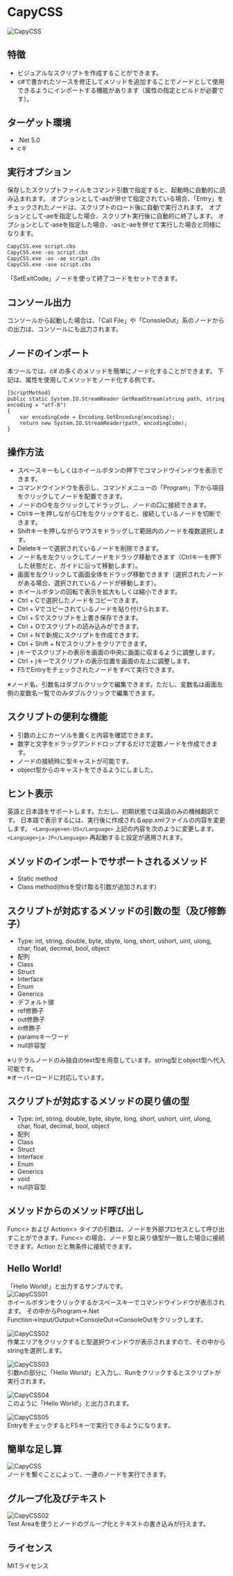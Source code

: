 # CapyCSS
![CapyCSS](https://user-images.githubusercontent.com/63950487/99184540-e5d56300-2786-11eb-8868-dd06a950d7d6.png)

## 特徴
* ビジュアルなスクリプトを作成することができます。
* c#で書かれたソースを修正してメソッドを追加することでノードとして使用できるようにインポートする機能があります（属性の指定とビルドが必要です）。

## ターゲット環境
* .Net 5.0
* c＃

## 実行オプション
保存したスクリプトファイルをコマンド引数で指定すると、起動時に自動的に読み込まれます。
オプションとして-asが併せて指定されている場合、「Entry」をチェックされたノードは、スクリプトのロード後に自動で実行されます。
オプションとして-aeを指定した場合、スクリプト実行後に自動的に終了します。
オプションとして-aseを指定した場合、-asと-aeを併せて実行した場合と同様になります。
```
CapyCSS.exe script.cbs
CapyCSS.exe -as script.cbs
CapyCSS.exe -as -ae script.cbs
CapyCSS.exe -ase script.cbs
```
「SetExitCode」ノードを使って終了コードをセットできます。

## コンソール出力

コンソールから起動した場合は、「Call File」や「ConsoleOut」系のノードからの出力は、コンソールにも出力されます。

## ノードのインポート
本ツールでは、c# の多くのメソッドを簡単にノード化することができます。
下記は、属性を使用してメソッドをノード化する例です。
```
[ScriptMethod]
public static System.IO.StreamReader GetReadStream(string path, string encoding = "utf-8")
{
    var encodingCode = Encoding.GetEncoding(encoding);
    return new System.IO.StreamReader(path, encodingCode);
}
```

## 操作方法
* スペースキーもしくはホイールボタンの押下でコマンドウインドウを表示できます。
* コマンドウインドウを表示し、コマンドメニューの「Program」下から項目をクリックしてノードを配置できます。
* ノードの○を左クリックしてドラッグし、ノードの□に接続できます。
* Ctrlキーを押しながら□を左クリックすると、接続しているノードを切断できます。
* Shiftキーを押しながらマウスをドラッグして範囲内のノードを複数選択します。
* Deleteキーで選択されているノードを削除できます。
* ノード名を左クリックしてノードをドラッグ移動できます（Ctrlキーを押下した状態だと、ガイドに沿って移動します）。
* 画面を左クリックして画面全体をドラッグ移動できます（選択されたノードがある場合、選択されているノードが移動します）。
* ホイールボタンの回転で表示を拡大もしくは縮小できます。
* Ctrl + Cで選択したノードをコピーできます。
* Ctrl + Vでコピーされているノードを貼り付けられます。
* Ctrl + Sでスクリプトを上書き保存できます。
* Ctrl + Oでスクリプトの読み込みができます。
* Ctrl + Nで新規にスクリプトを作成できます。
* Ctrl + Shift + Nでスクリプトをクリアできます。
* jキーでスクリプトの表示を画面の中央に画面に収まるように調整します。
* Ctrl + jキーでスクリプトの表示位置を画面の左上に調整します。
* F5でEntryをチェックされたノードをすべて実行できます。

※ノード名、引数名はダブルクリックで編集できます。ただし、変数名は画面左側の変数名一覧でのみダブルクリックで編集できます。

## スクリプトの便利な機能
* 引数の上にカーソルを置くと内容を確認できます。
* 数字と文字をドラッグアンドドロップするだけで定数ノードを作成できます。
* ノードの接続時に型キャストが可能です。
* object型からのキャストをできるようにしました。

## ヒント表示
英語と日本語をサポートします。ただし、初期状態では英語のみの機械翻訳です。
日本語で表示するには、実行後に作成されるapp.xmlファイルの内容を変更します。
```<Language>en-US</Language>```
上記の内容を次のように変更します。
```<Language>ja-JP</Language>```
再起動すると設定が適用されます。

## メソッドのインポートでサポートされるメソッド
* Static method
* Class method(thisを受け取る引数が追加されます)

## スクリプトが対応するメソッドの引数の型（及び修飾子）
* Type: int, string, double, byte, sbyte, long, short, ushort, uint, ulong, char, float, decimal, bool, object
* 配列
* Class
* Struct
* Interface
* Enum
* Generics
* デフォルト値
* ref修飾子
* out修飾子
* in修飾子
* paramsキーワード
* null許容型

※リテラルノードのみ独自のtext型を用意しています。string型とobject型へ代入可能です。
<br>※オーバーロードに対応しています。

## スクリプトが対応するメソッドの戻り値の型
* Type: int, string, double, byte, sbyte, long, short, ushort, uint, ulong, char, float, decimal, bool, object
* 配列
* Class
* Struct
* Interface
* Enum
* Generics
* void
* null許容型

## メソッドからのメソッド呼び出し
Func<> および Action<> タイプの引数は、ノードを外部プロセスとして呼び出すことができます。Func<> の場合、ノード型と戻り値型が一致した場合に接続できます。Action だと無条件に接続できます。

## Hello World!
「Hello World!」と出力するサンプルです。<br>
![CapyCSS01](https://user-images.githubusercontent.com/63950487/97863495-6f7a3f00-1d4a-11eb-9ef4-0017be21d13e.png)
<br>ホイールボタンをクリックするかスペースキーでコマンドウインドウが表示されます。
その中からProgram→.Net Function→Input/Output→ConsoleOut→ConsoleOutをクリックします。

![CapyCSS02](https://user-images.githubusercontent.com/63950487/97861283-d4cc3100-1d46-11eb-9aed-1bf981d57ad3.png)
<br>作業エリアをクリックすると型選択ウインドウが表示されますので、その中からstringを選択します。

![CapyCSS03](https://user-images.githubusercontent.com/63950487/97861311-deee2f80-1d46-11eb-8352-ef904e6d8818.png)
<br>引数nの部分に「Hello World!」と入力し、Runをクリックするとスクリプトが実行されます。

![CapyCSS04](https://user-images.githubusercontent.com/63950487/97861328-e7df0100-1d46-11eb-9f44-2c72d97f86a1.png)
<br>このように「Hello World!」と出力されます。

![CapyCSS05](https://user-images.githubusercontent.com/63950487/97861338-eca3b500-1d46-11eb-8c6e-5cc957366621.png)
<br>EntryをチェックするとF5キーで実行できるようになります。

## 簡単な足し算

![CapyCSS](https://user-images.githubusercontent.com/63950487/98212435-ef8ce880-1f86-11eb-9e4b-d2a6612d86ac.gif)
<br>ノードを繋ぐことによって、一連のノードを実行できます。

## グループ化及びテキスト

![CapyCSS02](https://user-images.githubusercontent.com/63950487/98465611-6b986200-220d-11eb-8184-bd8b6a2e9bca.gif)
<br>Test Areaを使うとノードのグループ化とテキストの書き込みが行えます。

## ライセンス
MITライセンス
